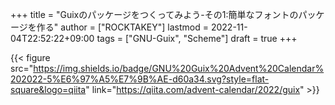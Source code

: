 +++
title = "Guixのパッケージをつくってみよう-その1:簡単なフォントのパッケージを作る"
author = ["ROCKTAKEY"]
lastmod = 2022-11-04T22:52:22+09:00
tags = ["GNU-Guix", "Scheme"]
draft = true
+++

{{< figure src="https://img.shields.io/badge/GNU%20Guix%20Advent%20Calendar%202022-5%E6%97%A5%E7%9B%AE-d60a34.svg?style=flat-square&logo=qiita" link="https://qiita.com/advent-calendar/2022/guix" >}}
